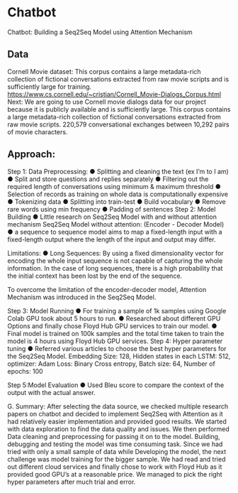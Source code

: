 # Chatbot
Chatbot: Building a Seq2Seq Model using Attention Mechanism

## Data
Cornell Movie dataset:
This corpus contains a large metadata-rich collection of fictional conversations extracted from raw movie scripts and is sufficiently large for training.
https://www.cs.cornell.edu/~cristian/Cornell_Movie-Dialogs_Corpus.html
Next:
We are going to use Cornell movie dialogs data for our project because it is publicly available and is sufficiently large. This corpus contains a large metadata-rich collection of fictional conversations extracted from raw movie scripts. 220,579 conversational exchanges between 10,292 pairs of movie characters.

## Approach:
Step 1: Data Preprocessing:
● Splitting and cleaning the text (ex I’m to I am)
● Split and store questions and replies separately
● Filtering out the required length of conversations using minimum & maximum threshold
● Selection of records as training on whole data is computationally expensive
● Tokenizing data
● Splitting into train-test
● Build vocabulary
● Remove rare words using min frequency
● Padding of sentences
Step 2: Model Building
● Little research on Seq2Seq Model with and without attention mechanism
Seq2Seq Model without attention: (Encoder - Decoder Model)
● a sequence to sequence model aims to map a fixed-length input with a fixed-length output where the length of the input and output may differ.

Limitations:
● Long Sequences: By using a fixed dimensionality vector for encoding the whole input sequence is not capable of capturing the whole information.
In the case of long sequences, there is a high probability that the initial context has been lost by the end of the sequence.

To overcome the limitation of the encoder-decoder model, Attention Mechanism was introduced in the Seq2Seq Model.

Step 3: Model Running
● For training a sample of 1k samples using Google Colab GPU took about 5 hours to run.
● Researched about different GPU Options and finally chose Floyd Hub GPU services to train our model.
● Final model is trained on 100k samples and the total time taken to train the model is 4 hours using Floyd Hub GPU services.
Step 4: Hyper parameter tuning
● Referred various articles to choose the best hyper parameters for the Seq2Seq Model.
Embedding Size: 128, Hidden states in each LSTM: 512, optimizer: Adam
Loss: Binary Cross entropy, Batch size: 64, Number of epochs: 100

Step 5:Model Evaluation
● Used Bleu score to compare the context of the output with the actual answer.

G. Summary:
After selecting the data source, we checked multiple research papers on chatbot and decided
to implement Seq2Seq with Attention as it had relatively easier implementation and provided
good results. We started with data exploration to find the data quality and issues. We then performed
Data cleaning and preprocessing for passing it on to the model. Building, debugging and testing
the model was time consuming task. Since we had tried with only a small sample of data while
Developing the model, the next challenge was model training for the bigger sample. We had read
and tried out different cloud services and finally chose to work with Floyd Hub as it provided good
GPU’s at a reasonable price. We managed to pick the right hyper parameters after much
trial and error.


